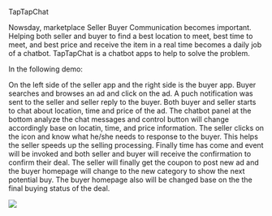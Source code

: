 TapTapChat

Nowsday, marketplace Seller Buyer Communication becomes important. Helping both seller and buyer to find a best location to meet, best time to meet, and best price and receive the item in a real time becomes a daily job of a chatbot.  TapTapChat is a chatbot apps to help to solve the problem.

In the following demo: 

On the left side of the seller app and the right side is the buyer app. Buyer searches and browses an ad and click on the ad. A puch notification was sent to the seller and seller reply to the buyer. Both buyer and seller starts to chat about location, time and price of the ad. The chatbot panel at the bottom analyze the chat messages and control button will change accordingly base on locatin, time, and price information. The seller clicks on the icon and know what he/she needs to response to the buyer. This helps the seller speeds up the selling processing. Finally time has come and event will be invoked and both seller and buyer will receive the confirmation to confirm their deal. The seller will finally get the coupon to post new ad and the buyer homepage will change to the new category to show the next potential buy. The buyer homepage also will be changed base on the the final buying status of the deal. 


<IMG SRC="https://github.com/cassiomo/taptapchat/blob/master/taptapchatfinal3.gif?raw=true">

